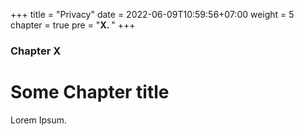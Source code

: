 +++
title = "Privacy"
date = 2022-06-09T10:59:56+07:00
weight = 5
chapter = true
pre = "<b>X. </b>"
+++

### Chapter X

# Some Chapter title

Lorem Ipsum.